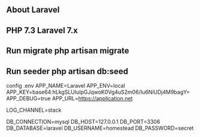 ## About Laravel
PHP 7.3
Laravel 7.x
------------------------------------------
Run migrate
php artisan migrate
------------------------------------------
Run seeder
php artisan db:seed
------------------------------------------
config .env
APP_NAME=Laravel
APP_ENV=local
APP_KEY=base64:hLkgSLUIulpGJqwoK0Vg4uS2m06/Iu6NiUDj4M9bagY=
APP_DEBUG=true
APP_URL=https://application.net

LOG_CHANNEL=stack

DB_CONNECTION=mysql
DB_HOST=127.0.0.1
DB_PORT=3306
DB_DATABASE=laravel
DB_USERNAME=homestead
DB_PASSWORD=secret